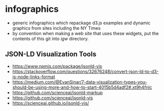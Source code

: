 # infographics

 * generic infographics which repackage d3.js examples and dynamic graphics from sites including the NY Times
 * by convention when making a web site that uses these widgets, put the contents of this git into _igw_ directory.



## JSON-LD Visualization Tools
* https://www.npmjs.com/package/jsonld-vis
* https://stackoverflow.com/questions/32676248/convert-json-ld-to-d3-js-node-links-format
* https://medium.com/@EvanSinar/7-data-visualization-types-you-should-be-using-more-and-how-to-start-4015b5d4adf2#.xt9h4fnlc
* https://github.com/scienceai/jsonld-markup
* https://github.com/scienceai/jsonld-vis
* https://scienceai.github.io/jsonld-vis/



